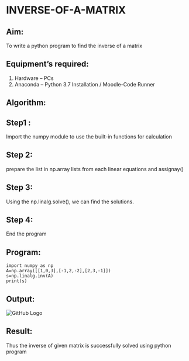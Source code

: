 # INVERSE-OF-A-MATRIX
## Aim:
To write a python program to find the inverse of a matrix
## Equipment’s required:
1. 	Hardware – PCs
2. 	Anaconda – Python 3.7 Installation / Moodle-Code Runner
## Algorithm:
## Step1 :
Import the numpy module to use the built-in functions for calculation

## Step 2:
prepare the list in np.array lists from each linear equations and assignay()

## Step 3:
Using the np.linalg.solve(), we can find the solutions.

## Step 4:
End the program 

## Program:
~~~~
import numpy as np
A=np.array([[1,0,3],[-1,2,-2],[2,3,-1]]) 
s=np.linalg.inv(A)
print(s)
~~~~

## Output:
![GitHub Logo](inv.png)

## Result:
Thus the inverse of given matrix is successfully solved using python program

